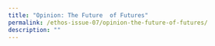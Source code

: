 ```yaml
---
title: "Opinion: The Future  of Futures"
permalink: /ethos-issue-07/opinion-the-future-of-futures/
description: ""
---
```

